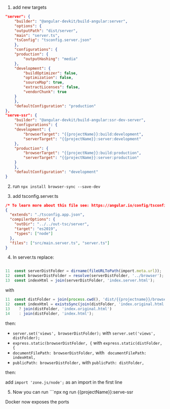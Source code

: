 1.  add new targets

```json
"server": {
    "builder": "@angular-devkit/build-angular:server",
    "options": {
    "outputPath": "dist/server",
    "main": "server.ts",
    "tsConfig": "tsconfig.server.json"
    },
    "configurations": {
    "production": {
        "outputHashing": "media"
    },
    "development": {
        "buildOptimizer": false,
        "optimization": false,
        "sourceMap": true,
        "extractLicenses": false,
        "vendorChunk": true
    }
    },
    "defaultConfiguration": "production"
},
"serve-ssr": {
    "builder": "@angular-devkit/build-angular:ssr-dev-server",
    "configurations": {
    "development": {
        "browserTarget": "{{projectName}}:build:development",
        "serverTarget": "{{projectName}}:server:development"
    },
    "production": {
        "browserTarget": "{{projectName}}:build:production",
        "serverTarget": "{{projectName}}:server:production"
    }
    },
    "defaultConfiguration": "development"
}
```

2. run `npx install browser-sync --save-dev`

3. add tsconfig.server.ts

```json
/* To learn more about this file see: https://angular.io/config/tsconfig. */
{
  "extends": "./tsconfig.app.json",
  "compilerOptions": {
    "outDir": "../../out-tsc/server",
    "target": "es2019",
    "types": ["node"]
  },
  "files": ["src/main.server.ts", "server.ts"]
}
```

4. In server.ts replace:

```typescript

11  const serverDistFolder = dirname(fileURLToPath(import.meta.url));
12  const browserDistFolder = resolve(serverDistFolder, '../browser');
13  const indexHtml = join(serverDistFolder, 'index.server.html');
```

with

```typescript
11  const distFolder = join(process.cwd(), 'dist/{{projectname}}/browser');
12  const indexHtml = existsSync(join(distFolder, 'index.original.html'))
13    ? join(distFolder, 'index.original.html')
14    : join(distFolder, 'index.html');
```

then:

- `server.set('views', browserDistFolder);` with `server.set('views', distFolder);`
- `express.static(browserDistFolder, {` with `express.static(distFolder, {`
- `documentFilePath: browserDistFolder,` with ` documentFilePath: indexHtml,`
- `publicPath: browserDistFolder,` with `publicPath: distFolder,`

then:

add `import 'zone.js/node';` as an import in the first line

5. Now you can run ```npx ng run {{projectName}}:serve-ssr

Docker now exposes the ports
